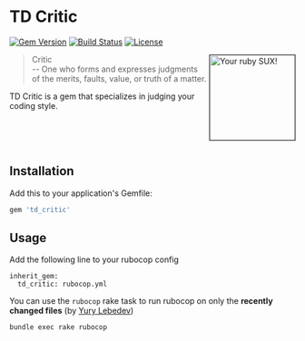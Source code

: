 # TD Critic

[![Gem Version](https://badge.fury.io/rb/td_critic.svg)](https://rubygems.org/gems/td_critic)
[![Build Status](https://secure.travis-ci.org/td-berlin/td_critic.svg?branch=master)](https://travis-ci.org/td-berlin/td_critic)
[![License](https://img.shields.io/github/license/td-berlin/td_critic.svg)](http://opensource.org/licenses/MIT)

<img src="https://cloud.githubusercontent.com/assets/300693/10975524/18686db6-83f0-11e5-82e7-34b1d64f6870.jpeg" alt="Your ruby SUX!" title="SHAME" align="right" border="1" width="150"/>

> Critic <br/>
> -- One who forms and expresses judgments of the merits, faults, value, or truth of a matter.

TD Critic is a gem that specializes in judging your coding style.

<br/><br/><br/>

## Installation

Add this to your application's Gemfile:

```ruby
gem 'td_critic'
```

## Usage

Add the following line to your rubocop config

```
inherit_gem:
  td_critic: rubocop.yml
```

You can use the `rubocop` rake task to run rubocop on only the **recently changed files** (by [Yury Lebedev](https://github.com/lebedev-yury))

```
bundle exec rake rubocop
```
